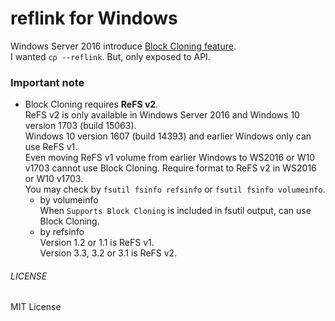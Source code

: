 reflink for Windows
===
Windows Server 2016 introduce [Block Cloning feature](https://msdn.microsoft.com/en-us/library/windows/desktop/mt590820.aspx).  
I wanted `cp --reflink`. But, only exposed to API.

### Important note
* Block Cloning requires **ReFS v2**.  
  ReFS v2 is only available in Windows Server 2016 and Windows 10 version 1703 (build 15063).  
  Windows 10 version 1607 (build 14393) and earlier Windows only can use ReFS v1.  
  Even moving ReFS v1 volume from earlier Windows to WS2016 or W10 v1703 cannot use Block Cloning. Require format to ReFS v2 in WS2016 or W10 v1703.  
  You may check by `fsutil fsinfo refsinfo` or `fsutil fsinfo volumeinfo`.  
  - by volumeinfo  
    When `Supports Block Cloning` is included in fsutil output, can use Block Cloning.  
  - by refsinfo  
    Version 1.2 or 1.1 is ReFS v1.  
    Version 3.3, 3.2 or 3.1 is ReFS v2.  

###### LICENSE
MIT License
